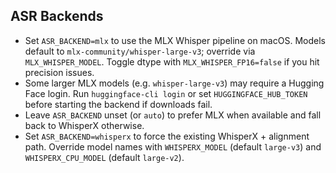 ## ASR Backends

- Set `ASR_BACKEND=mlx` to use the MLX Whisper pipeline on macOS. Models default to `mlx-community/whisper-large-v3`; override via `MLX_WHISPER_MODEL`. Toggle dtype with `MLX_WHISPER_FP16=false` if you hit precision issues.
- Some larger MLX models (e.g. `whisper-large-v3`) may require a Hugging Face login. Run `huggingface-cli login` or set `HUGGINGFACE_HUB_TOKEN` before starting the backend if downloads fail.
- Leave `ASR_BACKEND` unset (or `auto`) to prefer MLX when available and fall back to WhisperX otherwise.
- Set `ASR_BACKEND=whisperx` to force the existing WhisperX + alignment path. Override model names with `WHISPERX_MODEL` (default `large-v3`) and `WHISPERX_CPU_MODEL` (default `large-v2`).
